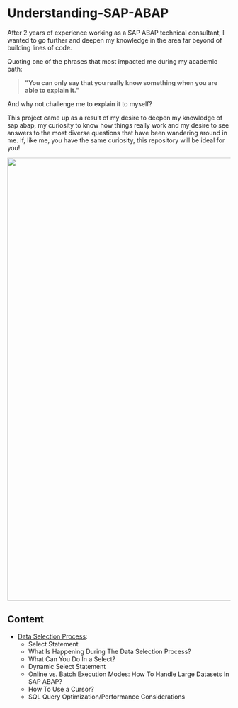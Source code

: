 # Understanding-SAP-ABAP

After 2 years of experience working as a SAP ABAP technical consultant, I wanted to go further and deepen my knowledge in the area far beyond of building lines of code.


Quoting one of the phrases that most impacted me during my academic path:
> **"You can only say that you really know something when you are able to explain it."**
> 
And why not challenge me to explain it to myself?


This project came up as a result of my desire to deepen my knowledge of sap abap, my curiosity to know how things really work and my desire to see answers to the most diverse questions that have been wandering around in me. If, like me, you have the same curiosity, this repository will be ideal for you!

<img width=1000px src="https://t4.ftcdn.net/jpg/03/89/78/77/360_F_389787790_fPGrIGoflvdvo0mX1kBaPbrhWQqh6Cnc.jpg" alt="" >

## Content

-  [Data Selection Process](Data_Selection_Process.md):
    - Select Statement
    - What Is Happening During The Data Selection Process?
    - What Can You Do In a Select?
    - Dynamic Select Statement
    - Online vs. Batch Execution Modes: How To Handle Large Datasets In SAP ABAP?
    - How To Use a Cursor?
    - SQL Query Optimization/Performance Considerations

